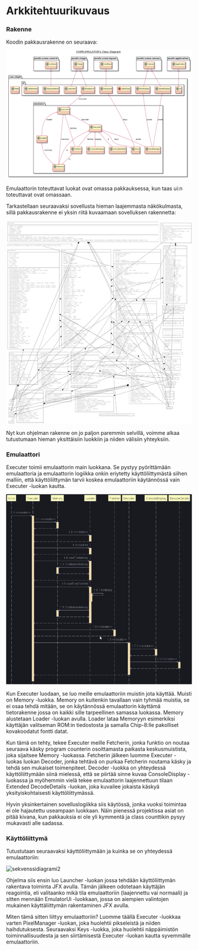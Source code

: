 # Arkkitehtuurikuvaus #

### Rakenne ###

Koodin pakkausrakenne on seuraava:

![luokkakaavio](/dokumentaatio/kuvat/classDiagram.png)

Emulaattorin toteuttavat luokat ovat omassa pakkauksessa, kun taas ui:n toteuttavat ovat omassaan.

Tarkastellaan seuraavaksi sovellusta hieman laajemmasta näkökulmasta, sillä pakkausrakenne ei yksin 
riitä kuvaamaan sovelluksen rakennetta:

![luokkakaavio](/dokumentaatio/kuvat/luokkakaavio.png)

Nyt kun ohjelman rakenne on jo paljon paremmin selvillä, voimme alkaa tutustumaan hieman yksittäisiin luokkiin 
ja niiden välisiin yhteyksiin.

### Emulaattori ###

Executer toimii emulaattorin main luokkana. Se pystyy pyörittämään emulaattoria ja emulaattorin 
logiikka onkin eriytetty käyttöliittymästä siihen malliin, että käyttöliittymän tarvii koskea emulaattoriin 
käytännössä vain Executer -luokan kautta.

![sekvenssidiagrami](/dokumentaatio/kuvat/sequenceExecuter.png)

Kun Executer luodaan, se luo meille emulaattoriin muistin jota käyttää. Muisti on Memory -luokka. Memory on 
kuitenkin tavallaan vain tyhmää muistia, se ei osaa tehdä mitään, se on käytännössä emulaattorin käyttämä tietorakenne 
jossa on kaikki sille tarpeellinen samassa luokassa. Memory alustetaan Loader -luokan avulla. Loader lataa Memoryyn 
esimerkiksi käyttäjän valitseman ROM:in tiedostosta ja samalla Chip-8:lle pakolliset kovakoodatut fontti datat.

Kun tämä on tehty, tekee Executer meille Fetcherin, jonka funktio on noutaa seuraava käsky program counterin osoittamasta 
paikasta keskusmuistista, joka sijaitsee Memory -luokassa. Fetcherin jälkeen luomme Executer -luokas luokan Decoder, jonka 
tehtävä on purkaa Fetcherin noutama käsky ja tehdä sen mukaiset toimenpiteet. Decoder -luokka on yhteydessä 
käyttöliittymään siinä mielessä, että se piirtää sinne kuvaa ConsoleDisplay -luokassa ja myöhemmin vielä tekee 
emulaattorin laajennettuun tilaan Extended DecodeDetails -luokan, joka kuvailee jokaista käskyä yksityiskohtaisesti 
käyttöliittymässä.

Hyvin yksinkertainen sovelluslogiikka siis käytössä, jonka vuoksi toimintaa ei ole hajautettu useampaan luokkaan. 
Näin pienessä projektissa asiat on pitää kivana, kun pakkauksia ei ole yli kymmentä ja class counttikin pysyy mukavasti alle 
sadassa.

### Käyttöliittymä ###

Tutustutaan seuraavaksi käyttöliittymään ja kuinka se on yhteydessä emulaattoriin:

![sekvenssidiagrami2](/dokumentaatio/kuvat/sequenceLauncher.png)

Ohjelma siis ensin luo Launcher -luokan jossa tehdään käyttöliittymän rakentava toiminta JFX avulla. Tämän 
jälkeen odotetaan käyttäjän reagointia, eli valitaanko mikä tila emulaattoriin (laajennettu vai normaali) ja 
sitten mennään EmulatorUi -luokkaan, jossa on aiempien valintojen mukainen käyttäliittymän rakentaminen JFX avulla.

Miten tämä sitten liittyy emulaattoriin? Luomme täällä Executer -luokkaa varten PixelManager -luokan, joka huolehtii 
pikseleistä ja niiden haihdutuksesta. Seuraavaksi Keys -luokka, joka huolehtii näppäimistön toiminnallisuudesta ja sen 
siirtämisestä Executer -luokan kautta syvemmälle emulaattoriin.
